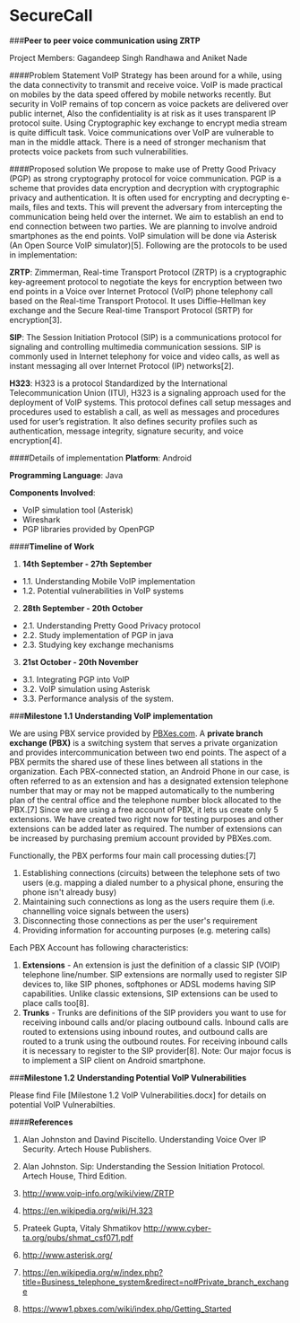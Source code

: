 # SecureCall
###**Peer to peer voice communication using ZRTP**

Project Members: 	Gagandeep Singh Randhawa and Aniket Nade

####Problem Statement
VoIP Strategy has been around for a while, using the data connectivity to transmit and receive voice. VoIP is made practical on mobiles by the data speed offered by mobile networks recently. But security in VoIP remains of top concern as voice packets are delivered over public internet, Also the confidentiality is at risk as it uses transparent IP protocol suite. Using Cryptographic key exchange to encrypt media stream is quite difficult task. Voice communications over VoIP are vulnerable to man in the middle attack. There is a need of stronger mechanism that protects voice packets from such vulnerabilities.

####Proposed solution
We propose to make use of Pretty Good Privacy (PGP) as strong cryptography protocol for voice communication. PGP is a scheme that provides data encryption and decryption with cryptographic privacy and authentication. It is often used for encrypting and decrypting e-mails, files and texts. This will prevent the adversary from intercepting the communication being held over the internet. We aim to establish an end to end connection between two parties. We are planning to involve android smartphones as the end points. VoIP simulation will be done via Asterisk (An Open Source VoIP simulator)[5].
Following are the protocols to be used in implementation:

**ZRTP**: Zimmerman, Real-time Transport Protocol (ZRTP) is a cryptographic key-agreement protocol to negotiate the keys for encryption between two end points in a Voice over Internet Protocol (VoIP) phone telephony call based on the Real-time Transport Protocol. It uses Diffie–Hellman key exchange and the Secure Real-time Transport Protocol (SRTP) for encryption[3].

**SIP**: The Session Initiation Protocol (SIP) is a communications protocol for signaling and controlling multimedia communication sessions. SIP is commonly used in Internet telephony for voice and video calls, as well as instant messaging all over Internet Protocol (IP) networks[2].

**H323**: H323 is a protocol Standardized by the International Telecommunication Union (ITU), H323 is a signaling approach used for the deployment of VoIP systems. This protocol defines call setup messages and procedures used to establish a call, as well as messages and procedures used for user’s registration. It also defines security profiles such as authentication, message integrity, signature security, and voice encryption[4].

####Details of implementation
**Platform**: Android

**Programming Language**: Java

**Components Involved**: 
-	VoIP simulation tool (Asterisk)
-	Wireshark
-	PGP libraries provided by OpenPGP

####**Timeline of Work**
1.	**14th September - 27th September**
 - 1.1. Understanding Mobile VoIP implementation
 - 1.2. Potential vulnerabilities in VoIP systems
2.  **28th September - 20th October**
 - 2.1. Understanding Pretty Good Privacy protocol
 - 2.2. Study implementation of PGP in java
 - 2.3. Studying key exchange mechanisms
3.	**21st October - 20th November**
 - 3.1.	Integrating PGP into VoIP
 - 3.2. VoIP simulation using Asterisk
 - 3.3.	Performance analysis of the system.


###**Milestone 1.1**
**Understanding VoIP implementation**

We are using PBX service provided by [PBXes.com](https://www2.pbxes.com/). 
A **private branch exchange (PBX)** is a switching system that serves a private organization and provides intercommunication between two end points. 
The aspect of a PBX permits the shared use of these lines between all stations in the organization. 
Each PBX-connected station, an Android Phone in our case, is often referred to as an extension and has a designated extension telephone number that may or may not be mapped automatically to the numbering plan of the central office and the telephone number block allocated to the PBX.[7]
Since we are using a free account of PBX, it lets us create only 5 extensions. We have created two right now for testing purposes and other extensions can be added later as required. The number of extensions can be increased by purchasing premium account provided by PBXes.com.

Functionally, the PBX performs four main call processing duties:[7]

1. Establishing connections (circuits) between the telephone sets of two users (e.g. mapping a dialed number to a physical phone, ensuring the phone isn't already busy)
2. Maintaining such connections as long as the users require them (i.e. channelling voice signals between the users)
3. Disconnecting those connections as per the user's requirement
4. Providing information for accounting purposes (e.g. metering calls)

Each PBX Account has following characteristics:

1. **Extensions** - An extension is just the definition of a classic SIP (VOIP) telephone line/number. SIP extensions are normally used to register SIP devices to, like SIP phones, softphones or ADSL modems having SIP capabilities. Unlike classic extensions, SIP extensions can be used to place calls too[8].
2. 	**Trunks** - Trunks are definitions of the SIP providers you want to use for receiving inbound calls and/or placing outbound calls. Inbound calls are routed to extensions using inbound routes, and outbound calls are routed to a trunk using the outbound routes. For receiving inbound calls it is necessary to register to the SIP provider[8].
Note: Our major focus is to implement a SIP client on Android smartphone.

###**Milestone 1.2**
**Understanding Potential VoIP Vulnerabilities**

Please find File [Milestone 1.2 VoIP Vulnerabilities.docx] for details on potential VoIP Vulnerabilties. 

####**References**

1. Alan Johnston and Davind Piscitello. Understanding Voice Over IP Security. Artech House Publishers.
 
2. Alan Johnston. Sip: Understanding the Session Initiation Protocol. Artech House, Third Edition.

3. http://www.voip-info.org/wiki/view/ZRTP

4. https://en.wikipedia.org/wiki/H.323

5. Prateek Gupta, Vitaly Shmatikov http://www.cyber-ta.org/pubs/shmat_csf071.pdf

6. http://www.asterisk.org/

7. https://en.wikipedia.org/w/index.php?title=Business_telephone_system&redirect=no#Private_branch_exchange 

8. https://www1.pbxes.com/wiki/index.php/Getting_Started

